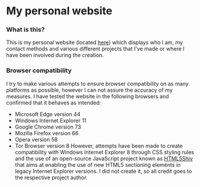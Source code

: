 # My personal website
### What is this?
This is my personal website (located [here](brandonybutler.github.io "Reference to the website")) which displays who I am, my contact methods and various different projects that I've made or where I have been involved during the creation.
### Browser compatibility
I try to make various attempts to ensure browser compatibility on as many platforms as possible, however I can not assure the accuracy of my measures. I have tested the website in the following browsers and confirmed that it behaves as intended:
* Microsoft Edge version 44
* Windows Internet Explorer 11
* Google Chrome version 73
* Mozilla Firefox version 66
* Opera version 58
* Tor Browser version 8
However, attempts have been made to create compatibility with Windows Internet Explorer 8 through CSS styling rules and the use of an open-source JavaScript project known as [HTML5Shiv](https://github.com/aFarkas/html5shiv "Reference to the HTML5Shiv GitHub repository") that aims at enabling the use of new HTML5 sectioning elements in legacy Internet Explorer versions. I did not create it, so all credit goes to the respective project author.
